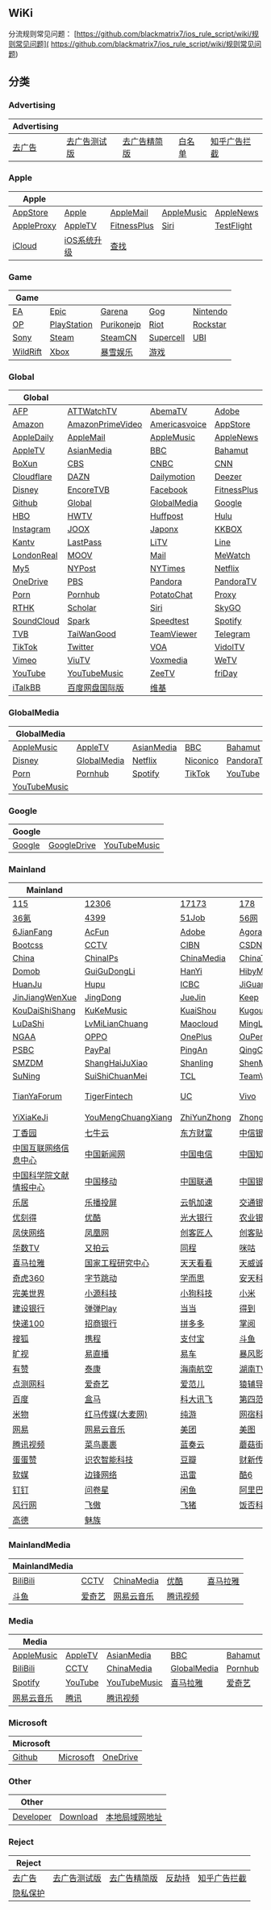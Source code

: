 ## WiKi
分流规则常见问题： [https://github.com/blackmatrix7/ios_rule_script/wiki/规则常见问题]( https://github.com/blackmatrix7/ios_rule_script/wiki/规则常见问题)
## 分类

### Advertising
|Advertising|  |  |  |  |
| ---- | ---- | ---- | ---- | ---- |
|[去广告](https://github.com/blackmatrix7/ios_rule_script/tree/master/rule/Shadowrocket/去广告) |[去广告测试版](https://github.com/blackmatrix7/ios_rule_script/tree/master/rule/Shadowrocket/去广告测试版) |[去广告精简版](https://github.com/blackmatrix7/ios_rule_script/tree/master/rule/Shadowrocket/去广告精简版) |[白名单](https://github.com/blackmatrix7/ios_rule_script/tree/master/rule/Shadowrocket/白名单) |[知乎广告拦截](https://github.com/blackmatrix7/ios_rule_script/tree/master/rule/Shadowrocket/知乎广告拦截) |

### Apple
|Apple|  |  |  |  |
| ---- | ---- | ---- | ---- | ---- |
|[AppStore](https://github.com/blackmatrix7/ios_rule_script/tree/master/rule/Shadowrocket/AppStore) |[Apple](https://github.com/blackmatrix7/ios_rule_script/tree/master/rule/Shadowrocket/Apple) |[AppleMail](https://github.com/blackmatrix7/ios_rule_script/tree/master/rule/Shadowrocket/AppleMail) |[AppleMusic](https://github.com/blackmatrix7/ios_rule_script/tree/master/rule/Shadowrocket/AppleMusic) |[AppleNews](https://github.com/blackmatrix7/ios_rule_script/tree/master/rule/Shadowrocket/AppleNews) ||||
|[AppleProxy](https://github.com/blackmatrix7/ios_rule_script/tree/master/rule/Shadowrocket/AppleProxy) |[AppleTV](https://github.com/blackmatrix7/ios_rule_script/tree/master/rule/Shadowrocket/AppleTV) |[FitnessPlus](https://github.com/blackmatrix7/ios_rule_script/tree/master/rule/Shadowrocket/FitnessPlus) |[Siri](https://github.com/blackmatrix7/ios_rule_script/tree/master/rule/Shadowrocket/Siri) |[TestFlight](https://github.com/blackmatrix7/ios_rule_script/tree/master/rule/Shadowrocket/TestFlight) |||
|[iCloud](https://github.com/blackmatrix7/ios_rule_script/tree/master/rule/Shadowrocket/iCloud) |[iOS系统升级](https://github.com/blackmatrix7/ios_rule_script/tree/master/rule/Shadowrocket/iOS系统升级) |[查找](https://github.com/blackmatrix7/ios_rule_script/tree/master/rule/Shadowrocket/查找) ||

### Game
|Game|  |  |  |  |
| ---- | ---- | ---- | ---- | ---- |
|[EA](https://github.com/blackmatrix7/ios_rule_script/tree/master/rule/Shadowrocket/EA) |[Epic](https://github.com/blackmatrix7/ios_rule_script/tree/master/rule/Shadowrocket/Epic) |[Garena](https://github.com/blackmatrix7/ios_rule_script/tree/master/rule/Shadowrocket/Garena) |[Gog](https://github.com/blackmatrix7/ios_rule_script/tree/master/rule/Shadowrocket/Gog) |[Nintendo](https://github.com/blackmatrix7/ios_rule_script/tree/master/rule/Shadowrocket/Nintendo) ||||
|[OP](https://github.com/blackmatrix7/ios_rule_script/tree/master/rule/Shadowrocket/OP) |[PlayStation](https://github.com/blackmatrix7/ios_rule_script/tree/master/rule/Shadowrocket/PlayStation) |[Purikonejp](https://github.com/blackmatrix7/ios_rule_script/tree/master/rule/Shadowrocket/Purikonejp) |[Riot](https://github.com/blackmatrix7/ios_rule_script/tree/master/rule/Shadowrocket/Riot) |[Rockstar](https://github.com/blackmatrix7/ios_rule_script/tree/master/rule/Shadowrocket/Rockstar) |||
|[Sony](https://github.com/blackmatrix7/ios_rule_script/tree/master/rule/Shadowrocket/Sony) |[Steam](https://github.com/blackmatrix7/ios_rule_script/tree/master/rule/Shadowrocket/Steam) |[SteamCN](https://github.com/blackmatrix7/ios_rule_script/tree/master/rule/Shadowrocket/SteamCN) |[Supercell](https://github.com/blackmatrix7/ios_rule_script/tree/master/rule/Shadowrocket/Supercell) |[UBI](https://github.com/blackmatrix7/ios_rule_script/tree/master/rule/Shadowrocket/UBI) ||
|[WildRift](https://github.com/blackmatrix7/ios_rule_script/tree/master/rule/Shadowrocket/WildRift) |[Xbox](https://github.com/blackmatrix7/ios_rule_script/tree/master/rule/Shadowrocket/Xbox) |[暴雪娱乐](https://github.com/blackmatrix7/ios_rule_script/tree/master/rule/Shadowrocket/暴雪娱乐) |[游戏](https://github.com/blackmatrix7/ios_rule_script/tree/master/rule/Shadowrocket/游戏) |

### Global
|Global|  |  |  |  |
| ---- | ---- | ---- | ---- | ---- |
|[AFP](https://github.com/blackmatrix7/ios_rule_script/tree/master/rule/Shadowrocket/AFP) |[ATTWatchTV](https://github.com/blackmatrix7/ios_rule_script/tree/master/rule/Shadowrocket/ATTWatchTV) |[AbemaTV](https://github.com/blackmatrix7/ios_rule_script/tree/master/rule/Shadowrocket/AbemaTV) |[Adobe](https://github.com/blackmatrix7/ios_rule_script/tree/master/rule/Shadowrocket/Adobe) |[All4](https://github.com/blackmatrix7/ios_rule_script/tree/master/rule/Shadowrocket/All4) ||||
|[Amazon](https://github.com/blackmatrix7/ios_rule_script/tree/master/rule/Shadowrocket/Amazon) |[AmazonPrimeVideo](https://github.com/blackmatrix7/ios_rule_script/tree/master/rule/Shadowrocket/AmazonPrimeVideo) |[Americasvoice](https://github.com/blackmatrix7/ios_rule_script/tree/master/rule/Shadowrocket/Americasvoice) |[AppStore](https://github.com/blackmatrix7/ios_rule_script/tree/master/rule/Shadowrocket/AppStore) |[Apple](https://github.com/blackmatrix7/ios_rule_script/tree/master/rule/Shadowrocket/Apple) |||
|[AppleDaily](https://github.com/blackmatrix7/ios_rule_script/tree/master/rule/Shadowrocket/AppleDaily) |[AppleMail](https://github.com/blackmatrix7/ios_rule_script/tree/master/rule/Shadowrocket/AppleMail) |[AppleMusic](https://github.com/blackmatrix7/ios_rule_script/tree/master/rule/Shadowrocket/AppleMusic) |[AppleNews](https://github.com/blackmatrix7/ios_rule_script/tree/master/rule/Shadowrocket/AppleNews) |[AppleProxy](https://github.com/blackmatrix7/ios_rule_script/tree/master/rule/Shadowrocket/AppleProxy) ||
|[AppleTV](https://github.com/blackmatrix7/ios_rule_script/tree/master/rule/Shadowrocket/AppleTV) |[AsianMedia](https://github.com/blackmatrix7/ios_rule_script/tree/master/rule/Shadowrocket/AsianMedia) |[BBC](https://github.com/blackmatrix7/ios_rule_script/tree/master/rule/Shadowrocket/BBC) |[Bahamut](https://github.com/blackmatrix7/ios_rule_script/tree/master/rule/Shadowrocket/Bahamut) |[BlackList](https://github.com/blackmatrix7/ios_rule_script/tree/master/rule/Shadowrocket/BlackList) |
|[BoXun](https://github.com/blackmatrix7/ios_rule_script/tree/master/rule/Shadowrocket/BoXun) |[CBS](https://github.com/blackmatrix7/ios_rule_script/tree/master/rule/Shadowrocket/CBS) |[CNBC](https://github.com/blackmatrix7/ios_rule_script/tree/master/rule/Shadowrocket/CNBC) |[CNN](https://github.com/blackmatrix7/ios_rule_script/tree/master/rule/Shadowrocket/CNN) |[CableTV](https://github.com/blackmatrix7/ios_rule_script/tree/master/rule/Shadowrocket/CableTV) |
|[Cloudflare](https://github.com/blackmatrix7/ios_rule_script/tree/master/rule/Shadowrocket/Cloudflare) |[DAZN](https://github.com/blackmatrix7/ios_rule_script/tree/master/rule/Shadowrocket/DAZN) |[Dailymotion](https://github.com/blackmatrix7/ios_rule_script/tree/master/rule/Shadowrocket/Dailymotion) |[Deezer](https://github.com/blackmatrix7/ios_rule_script/tree/master/rule/Shadowrocket/Deezer) |[Discord](https://github.com/blackmatrix7/ios_rule_script/tree/master/rule/Shadowrocket/Discord) |
|[Disney](https://github.com/blackmatrix7/ios_rule_script/tree/master/rule/Shadowrocket/Disney) |[EncoreTVB](https://github.com/blackmatrix7/ios_rule_script/tree/master/rule/Shadowrocket/EncoreTVB) |[Facebook](https://github.com/blackmatrix7/ios_rule_script/tree/master/rule/Shadowrocket/Facebook) |[FitnessPlus](https://github.com/blackmatrix7/ios_rule_script/tree/master/rule/Shadowrocket/FitnessPlus) |[Fox](https://github.com/blackmatrix7/ios_rule_script/tree/master/rule/Shadowrocket/Fox) |
|[Github](https://github.com/blackmatrix7/ios_rule_script/tree/master/rule/Shadowrocket/Github) |[Global](https://github.com/blackmatrix7/ios_rule_script/tree/master/rule/Shadowrocket/Global) |[GlobalMedia](https://github.com/blackmatrix7/ios_rule_script/tree/master/rule/Shadowrocket/GlobalMedia) |[Google](https://github.com/blackmatrix7/ios_rule_script/tree/master/rule/Shadowrocket/Google) |[GoogleDrive](https://github.com/blackmatrix7/ios_rule_script/tree/master/rule/Shadowrocket/GoogleDrive) |
|[HBO](https://github.com/blackmatrix7/ios_rule_script/tree/master/rule/Shadowrocket/HBO) |[HWTV](https://github.com/blackmatrix7/ios_rule_script/tree/master/rule/Shadowrocket/HWTV) |[Huffpost](https://github.com/blackmatrix7/ios_rule_script/tree/master/rule/Shadowrocket/Huffpost) |[Hulu](https://github.com/blackmatrix7/ios_rule_script/tree/master/rule/Shadowrocket/Hulu) |[ITV](https://github.com/blackmatrix7/ios_rule_script/tree/master/rule/Shadowrocket/ITV) |
|[Instagram](https://github.com/blackmatrix7/ios_rule_script/tree/master/rule/Shadowrocket/Instagram) |[JOOX](https://github.com/blackmatrix7/ios_rule_script/tree/master/rule/Shadowrocket/JOOX) |[Japonx](https://github.com/blackmatrix7/ios_rule_script/tree/master/rule/Shadowrocket/Japonx) |[KKBOX](https://github.com/blackmatrix7/ios_rule_script/tree/master/rule/Shadowrocket/KKBOX) |[KakaoTalk](https://github.com/blackmatrix7/ios_rule_script/tree/master/rule/Shadowrocket/KakaoTalk) |
|[Kantv](https://github.com/blackmatrix7/ios_rule_script/tree/master/rule/Shadowrocket/Kantv) |[LastPass](https://github.com/blackmatrix7/ios_rule_script/tree/master/rule/Shadowrocket/LastPass) |[LiTV](https://github.com/blackmatrix7/ios_rule_script/tree/master/rule/Shadowrocket/LiTV) |[Line](https://github.com/blackmatrix7/ios_rule_script/tree/master/rule/Shadowrocket/Line) |[LineTV](https://github.com/blackmatrix7/ios_rule_script/tree/master/rule/Shadowrocket/LineTV) |
|[LondonReal](https://github.com/blackmatrix7/ios_rule_script/tree/master/rule/Shadowrocket/LondonReal) |[MOOV](https://github.com/blackmatrix7/ios_rule_script/tree/master/rule/Shadowrocket/MOOV) |[Mail](https://github.com/blackmatrix7/ios_rule_script/tree/master/rule/Shadowrocket/Mail) |[MeWatch](https://github.com/blackmatrix7/ios_rule_script/tree/master/rule/Shadowrocket/MeWatch) |[Microsoft](https://github.com/blackmatrix7/ios_rule_script/tree/master/rule/Shadowrocket/Microsoft) |
|[My5](https://github.com/blackmatrix7/ios_rule_script/tree/master/rule/Shadowrocket/My5) |[NYPost](https://github.com/blackmatrix7/ios_rule_script/tree/master/rule/Shadowrocket/NYPost) |[NYTimes](https://github.com/blackmatrix7/ios_rule_script/tree/master/rule/Shadowrocket/NYTimes) |[Netflix](https://github.com/blackmatrix7/ios_rule_script/tree/master/rule/Shadowrocket/Netflix) |[Nikkei](https://github.com/blackmatrix7/ios_rule_script/tree/master/rule/Shadowrocket/Nikkei) |
|[OneDrive](https://github.com/blackmatrix7/ios_rule_script/tree/master/rule/Shadowrocket/OneDrive) |[PBS](https://github.com/blackmatrix7/ios_rule_script/tree/master/rule/Shadowrocket/PBS) |[Pandora](https://github.com/blackmatrix7/ios_rule_script/tree/master/rule/Shadowrocket/Pandora) |[PandoraTV](https://github.com/blackmatrix7/ios_rule_script/tree/master/rule/Shadowrocket/PandoraTV) |[PayPal](https://github.com/blackmatrix7/ios_rule_script/tree/master/rule/Shadowrocket/PayPal) |
|[Porn](https://github.com/blackmatrix7/ios_rule_script/tree/master/rule/Shadowrocket/Porn) |[Pornhub](https://github.com/blackmatrix7/ios_rule_script/tree/master/rule/Shadowrocket/Pornhub) |[PotatoChat](https://github.com/blackmatrix7/ios_rule_script/tree/master/rule/Shadowrocket/PotatoChat) |[Proxy](https://github.com/blackmatrix7/ios_rule_script/tree/master/rule/Shadowrocket/Proxy) |[Qobuz](https://github.com/blackmatrix7/ios_rule_script/tree/master/rule/Shadowrocket/Qobuz) |
|[RTHK](https://github.com/blackmatrix7/ios_rule_script/tree/master/rule/Shadowrocket/RTHK) |[Scholar](https://github.com/blackmatrix7/ios_rule_script/tree/master/rule/Shadowrocket/Scholar) |[Siri](https://github.com/blackmatrix7/ios_rule_script/tree/master/rule/Shadowrocket/Siri) |[SkyGO](https://github.com/blackmatrix7/ios_rule_script/tree/master/rule/Shadowrocket/SkyGO) |[Sony](https://github.com/blackmatrix7/ios_rule_script/tree/master/rule/Shadowrocket/Sony) |
|[SoundCloud](https://github.com/blackmatrix7/ios_rule_script/tree/master/rule/Shadowrocket/SoundCloud) |[Spark](https://github.com/blackmatrix7/ios_rule_script/tree/master/rule/Shadowrocket/Spark) |[Speedtest](https://github.com/blackmatrix7/ios_rule_script/tree/master/rule/Shadowrocket/Speedtest) |[Spotify](https://github.com/blackmatrix7/ios_rule_script/tree/master/rule/Shadowrocket/Spotify) |[TIDAL](https://github.com/blackmatrix7/ios_rule_script/tree/master/rule/Shadowrocket/TIDAL) |
|[TVB](https://github.com/blackmatrix7/ios_rule_script/tree/master/rule/Shadowrocket/TVB) |[TaiWanGood](https://github.com/blackmatrix7/ios_rule_script/tree/master/rule/Shadowrocket/TaiWanGood) |[TeamViewer](https://github.com/blackmatrix7/ios_rule_script/tree/master/rule/Shadowrocket/TeamViewer) |[Telegram](https://github.com/blackmatrix7/ios_rule_script/tree/master/rule/Shadowrocket/Telegram) |[TestFlight](https://github.com/blackmatrix7/ios_rule_script/tree/master/rule/Shadowrocket/TestFlight) |
|[TikTok](https://github.com/blackmatrix7/ios_rule_script/tree/master/rule/Shadowrocket/TikTok) |[Twitter](https://github.com/blackmatrix7/ios_rule_script/tree/master/rule/Shadowrocket/Twitter) |[VOA](https://github.com/blackmatrix7/ios_rule_script/tree/master/rule/Shadowrocket/VOA) |[VidolTV](https://github.com/blackmatrix7/ios_rule_script/tree/master/rule/Shadowrocket/VidolTV) |[Viki](https://github.com/blackmatrix7/ios_rule_script/tree/master/rule/Shadowrocket/Viki) |
|[Vimeo](https://github.com/blackmatrix7/ios_rule_script/tree/master/rule/Shadowrocket/Vimeo) |[ViuTV](https://github.com/blackmatrix7/ios_rule_script/tree/master/rule/Shadowrocket/ViuTV) |[Voxmedia](https://github.com/blackmatrix7/ios_rule_script/tree/master/rule/Shadowrocket/Voxmedia) |[WeTV](https://github.com/blackmatrix7/ios_rule_script/tree/master/rule/Shadowrocket/WeTV) |[Whatsapp](https://github.com/blackmatrix7/ios_rule_script/tree/master/rule/Shadowrocket/Whatsapp) |
|[YouTube](https://github.com/blackmatrix7/ios_rule_script/tree/master/rule/Shadowrocket/YouTube) |[YouTubeMusic](https://github.com/blackmatrix7/ios_rule_script/tree/master/rule/Shadowrocket/YouTubeMusic) |[ZeeTV](https://github.com/blackmatrix7/ios_rule_script/tree/master/rule/Shadowrocket/ZeeTV) |[friDay](https://github.com/blackmatrix7/ios_rule_script/tree/master/rule/Shadowrocket/friDay) |[iCloud](https://github.com/blackmatrix7/ios_rule_script/tree/master/rule/Shadowrocket/iCloud) |
|[iTalkBB](https://github.com/blackmatrix7/ios_rule_script/tree/master/rule/Shadowrocket/iTalkBB) |[百度网盘国际版](https://github.com/blackmatrix7/ios_rule_script/tree/master/rule/Shadowrocket/百度网盘国际版) |[维基](https://github.com/blackmatrix7/ios_rule_script/tree/master/rule/Shadowrocket/维基) |

### GlobalMedia
|GlobalMedia|  |  |  |  |
| ---- | ---- | ---- | ---- | ---- |
|[AppleMusic](https://github.com/blackmatrix7/ios_rule_script/tree/master/rule/Shadowrocket/AppleMusic) |[AppleTV](https://github.com/blackmatrix7/ios_rule_script/tree/master/rule/Shadowrocket/AppleTV) |[AsianMedia](https://github.com/blackmatrix7/ios_rule_script/tree/master/rule/Shadowrocket/AsianMedia) |[BBC](https://github.com/blackmatrix7/ios_rule_script/tree/master/rule/Shadowrocket/BBC) |[Bahamut](https://github.com/blackmatrix7/ios_rule_script/tree/master/rule/Shadowrocket/Bahamut) ||||
|[Disney](https://github.com/blackmatrix7/ios_rule_script/tree/master/rule/Shadowrocket/Disney) |[GlobalMedia](https://github.com/blackmatrix7/ios_rule_script/tree/master/rule/Shadowrocket/GlobalMedia) |[Netflix](https://github.com/blackmatrix7/ios_rule_script/tree/master/rule/Shadowrocket/Netflix) |[Niconico](https://github.com/blackmatrix7/ios_rule_script/tree/master/rule/Shadowrocket/Niconico) |[PandoraTV](https://github.com/blackmatrix7/ios_rule_script/tree/master/rule/Shadowrocket/PandoraTV) |||
|[Porn](https://github.com/blackmatrix7/ios_rule_script/tree/master/rule/Shadowrocket/Porn) |[Pornhub](https://github.com/blackmatrix7/ios_rule_script/tree/master/rule/Shadowrocket/Pornhub) |[Spotify](https://github.com/blackmatrix7/ios_rule_script/tree/master/rule/Shadowrocket/Spotify) |[TikTok](https://github.com/blackmatrix7/ios_rule_script/tree/master/rule/Shadowrocket/TikTok) |[YouTube](https://github.com/blackmatrix7/ios_rule_script/tree/master/rule/Shadowrocket/YouTube) ||
|[YouTubeMusic](https://github.com/blackmatrix7/ios_rule_script/tree/master/rule/Shadowrocket/YouTubeMusic) |

### Google
|Google|  |  |
| ---- | ---- | ---- |
|[Google](https://github.com/blackmatrix7/ios_rule_script/tree/master/rule/Shadowrocket/Google) |[GoogleDrive](https://github.com/blackmatrix7/ios_rule_script/tree/master/rule/Shadowrocket/GoogleDrive) |[YouTubeMusic](https://github.com/blackmatrix7/ios_rule_script/tree/master/rule/Shadowrocket/YouTubeMusic) |

### Mainland
|Mainland|  |  |  |  |
| ---- | ---- | ---- | ---- | ---- |
|[115](https://github.com/blackmatrix7/ios_rule_script/tree/master/rule/Shadowrocket/115) |[12306](https://github.com/blackmatrix7/ios_rule_script/tree/master/rule/Shadowrocket/12306) |[17173](https://github.com/blackmatrix7/ios_rule_script/tree/master/rule/Shadowrocket/17173) |[178](https://github.com/blackmatrix7/ios_rule_script/tree/master/rule/Shadowrocket/178) |[360](https://github.com/blackmatrix7/ios_rule_script/tree/master/rule/Shadowrocket/360) ||||
|[36氪](https://github.com/blackmatrix7/ios_rule_script/tree/master/rule/Shadowrocket/36氪) |[4399](https://github.com/blackmatrix7/ios_rule_script/tree/master/rule/Shadowrocket/4399) |[51Job](https://github.com/blackmatrix7/ios_rule_script/tree/master/rule/Shadowrocket/51Job) |[56网](https://github.com/blackmatrix7/ios_rule_script/tree/master/rule/Shadowrocket/56网) |[58同城](https://github.com/blackmatrix7/ios_rule_script/tree/master/rule/Shadowrocket/58同城) |||
|[6JianFang](https://github.com/blackmatrix7/ios_rule_script/tree/master/rule/Shadowrocket/6JianFang) |[AcFun](https://github.com/blackmatrix7/ios_rule_script/tree/master/rule/Shadowrocket/AcFun) |[Adobe](https://github.com/blackmatrix7/ios_rule_script/tree/master/rule/Shadowrocket/Adobe) |[Agora](https://github.com/blackmatrix7/ios_rule_script/tree/master/rule/Shadowrocket/Agora) |[BiliBili](https://github.com/blackmatrix7/ios_rule_script/tree/master/rule/Shadowrocket/BiliBili) ||
|[Bootcss](https://github.com/blackmatrix7/ios_rule_script/tree/master/rule/Shadowrocket/Bootcss) |[CCTV](https://github.com/blackmatrix7/ios_rule_script/tree/master/rule/Shadowrocket/CCTV) |[CIBN](https://github.com/blackmatrix7/ios_rule_script/tree/master/rule/Shadowrocket/CIBN) |[CSDN](https://github.com/blackmatrix7/ios_rule_script/tree/master/rule/Shadowrocket/CSDN) |[Camera360](https://github.com/blackmatrix7/ios_rule_script/tree/master/rule/Shadowrocket/Camera360) |
|[China](https://github.com/blackmatrix7/ios_rule_script/tree/master/rule/Shadowrocket/China) |[ChinaIPs](https://github.com/blackmatrix7/ios_rule_script/tree/master/rule/Shadowrocket/ChinaIPs) |[ChinaMedia](https://github.com/blackmatrix7/ios_rule_script/tree/master/rule/Shadowrocket/ChinaMedia) |[ChinaTest](https://github.com/blackmatrix7/ios_rule_script/tree/master/rule/Shadowrocket/ChinaTest) |[Deepin](https://github.com/blackmatrix7/ios_rule_script/tree/master/rule/Shadowrocket/Deepin) |
|[Domob](https://github.com/blackmatrix7/ios_rule_script/tree/master/rule/Shadowrocket/Domob) |[GuiGuDongLi](https://github.com/blackmatrix7/ios_rule_script/tree/master/rule/Shadowrocket/GuiGuDongLi) |[HanYi](https://github.com/blackmatrix7/ios_rule_script/tree/master/rule/Shadowrocket/HanYi) |[HibyMusic](https://github.com/blackmatrix7/ios_rule_script/tree/master/rule/Shadowrocket/HibyMusic) |[HuYa](https://github.com/blackmatrix7/ios_rule_script/tree/master/rule/Shadowrocket/HuYa) |
|[HuanJu](https://github.com/blackmatrix7/ios_rule_script/tree/master/rule/Shadowrocket/HuanJu) |[Hupu](https://github.com/blackmatrix7/ios_rule_script/tree/master/rule/Shadowrocket/Hupu) |[ICBC](https://github.com/blackmatrix7/ios_rule_script/tree/master/rule/Shadowrocket/ICBC) |[JiGuangTuiSong](https://github.com/blackmatrix7/ios_rule_script/tree/master/rule/Shadowrocket/JiGuangTuiSong) |[JianGuoYun](https://github.com/blackmatrix7/ios_rule_script/tree/master/rule/Shadowrocket/JianGuoYun) |
|[JinJiangWenXue](https://github.com/blackmatrix7/ios_rule_script/tree/master/rule/Shadowrocket/JinJiangWenXue) |[JingDong](https://github.com/blackmatrix7/ios_rule_script/tree/master/rule/Shadowrocket/JingDong) |[JueJin](https://github.com/blackmatrix7/ios_rule_script/tree/master/rule/Shadowrocket/JueJin) |[Keep](https://github.com/blackmatrix7/ios_rule_script/tree/master/rule/Shadowrocket/Keep) |[KingSmith](https://github.com/blackmatrix7/ios_rule_script/tree/master/rule/Shadowrocket/KingSmith) |
|[KouDaiShiShang](https://github.com/blackmatrix7/ios_rule_script/tree/master/rule/Shadowrocket/KouDaiShiShang) |[KuKeMusic](https://github.com/blackmatrix7/ios_rule_script/tree/master/rule/Shadowrocket/KuKeMusic) |[KuaiShou](https://github.com/blackmatrix7/ios_rule_script/tree/master/rule/Shadowrocket/KuaiShou) |[KugouKuwo](https://github.com/blackmatrix7/ios_rule_script/tree/master/rule/Shadowrocket/KugouKuwo) |[LeTV](https://github.com/blackmatrix7/ios_rule_script/tree/master/rule/Shadowrocket/LeTV) |
|[LuDaShi](https://github.com/blackmatrix7/ios_rule_script/tree/master/rule/Shadowrocket/LuDaShi) |[LvMiLianChuang](https://github.com/blackmatrix7/ios_rule_script/tree/master/rule/Shadowrocket/LvMiLianChuang) |[Maocloud](https://github.com/blackmatrix7/ios_rule_script/tree/master/rule/Shadowrocket/Maocloud) |[MingLueZhaoHui](https://github.com/blackmatrix7/ios_rule_script/tree/master/rule/Shadowrocket/MingLueZhaoHui) |[Mojitianqi](https://github.com/blackmatrix7/ios_rule_script/tree/master/rule/Shadowrocket/Mojitianqi) |
|[NGAA](https://github.com/blackmatrix7/ios_rule_script/tree/master/rule/Shadowrocket/NGAA) |[OPPO](https://github.com/blackmatrix7/ios_rule_script/tree/master/rule/Shadowrocket/OPPO) |[OnePlus](https://github.com/blackmatrix7/ios_rule_script/tree/master/rule/Shadowrocket/OnePlus) |[OuPeng](https://github.com/blackmatrix7/ios_rule_script/tree/master/rule/Shadowrocket/OuPeng) |[PPTV](https://github.com/blackmatrix7/ios_rule_script/tree/master/rule/Shadowrocket/PPTV) |
|[PSBC](https://github.com/blackmatrix7/ios_rule_script/tree/master/rule/Shadowrocket/PSBC) |[PayPal](https://github.com/blackmatrix7/ios_rule_script/tree/master/rule/Shadowrocket/PayPal) |[PingAn](https://github.com/blackmatrix7/ios_rule_script/tree/master/rule/Shadowrocket/PingAn) |[QingCloud](https://github.com/blackmatrix7/ios_rule_script/tree/master/rule/Shadowrocket/QingCloud) |[SFExpress](https://github.com/blackmatrix7/ios_rule_script/tree/master/rule/Shadowrocket/SFExpress) |
|[SMZDM](https://github.com/blackmatrix7/ios_rule_script/tree/master/rule/Shadowrocket/SMZDM) |[ShangHaiJuXiao](https://github.com/blackmatrix7/ios_rule_script/tree/master/rule/Shadowrocket/ShangHaiJuXiao) |[Shanling](https://github.com/blackmatrix7/ios_rule_script/tree/master/rule/Shadowrocket/Shanling) |[ShenMa](https://github.com/blackmatrix7/ios_rule_script/tree/master/rule/Shadowrocket/ShenMa) |[Speedtest](https://github.com/blackmatrix7/ios_rule_script/tree/master/rule/Shadowrocket/Speedtest) |
|[SuNing](https://github.com/blackmatrix7/ios_rule_script/tree/master/rule/Shadowrocket/SuNing) |[SuiShiChuanMei](https://github.com/blackmatrix7/ios_rule_script/tree/master/rule/Shadowrocket/SuiShiChuanMei) |[TCL](https://github.com/blackmatrix7/ios_rule_script/tree/master/rule/Shadowrocket/TCL) |[TeamViewer](https://github.com/blackmatrix7/ios_rule_script/tree/master/rule/Shadowrocket/TeamViewer) |[Teambition](https://github.com/blackmatrix7/ios_rule_script/tree/master/rule/Shadowrocket/Teambition) |
|[TianYaForum](https://github.com/blackmatrix7/ios_rule_script/tree/master/rule/Shadowrocket/TianYaForum) |[TigerFintech](https://github.com/blackmatrix7/ios_rule_script/tree/master/rule/Shadowrocket/TigerFintech) |[UC](https://github.com/blackmatrix7/ios_rule_script/tree/master/rule/Shadowrocket/UC) |[Vivo](https://github.com/blackmatrix7/ios_rule_script/tree/master/rule/Shadowrocket/Vivo) |[WiFi万能钥匙](https://github.com/blackmatrix7/ios_rule_script/tree/master/rule/Shadowrocket/WiFi万能钥匙) |
|[YiXiaKeJi](https://github.com/blackmatrix7/ios_rule_script/tree/master/rule/Shadowrocket/YiXiaKeJi) |[YouMengChuangXiang](https://github.com/blackmatrix7/ios_rule_script/tree/master/rule/Shadowrocket/YouMengChuangXiang) |[ZhiYunZhong](https://github.com/blackmatrix7/ios_rule_script/tree/master/rule/Shadowrocket/ZhiYunZhong) |[ZhongWeiShiJi](https://github.com/blackmatrix7/ios_rule_script/tree/master/rule/Shadowrocket/ZhongWeiShiJi) |[一起作业](https://github.com/blackmatrix7/ios_rule_script/tree/master/rule/Shadowrocket/一起作业) |
|[丁香园](https://github.com/blackmatrix7/ios_rule_script/tree/master/rule/Shadowrocket/丁香园) |[七牛云](https://github.com/blackmatrix7/ios_rule_script/tree/master/rule/Shadowrocket/七牛云) |[东方财富](https://github.com/blackmatrix7/ios_rule_script/tree/master/rule/Shadowrocket/东方财富) |[中信银行](https://github.com/blackmatrix7/ios_rule_script/tree/master/rule/Shadowrocket/中信银行) |[中元易尚](https://github.com/blackmatrix7/ios_rule_script/tree/master/rule/Shadowrocket/中元易尚) |
|[中国互联网络信息中心](https://github.com/blackmatrix7/ios_rule_script/tree/master/rule/Shadowrocket/中国互联网络信息中心) |[中国新闻网](https://github.com/blackmatrix7/ios_rule_script/tree/master/rule/Shadowrocket/中国新闻网) |[中国电信](https://github.com/blackmatrix7/ios_rule_script/tree/master/rule/Shadowrocket/中国电信) |[中国知网](https://github.com/blackmatrix7/ios_rule_script/tree/master/rule/Shadowrocket/中国知网) |[中国石化](https://github.com/blackmatrix7/ios_rule_script/tree/master/rule/Shadowrocket/中国石化) |
|[中国科学院文献情报中心](https://github.com/blackmatrix7/ios_rule_script/tree/master/rule/Shadowrocket/中国科学院文献情报中心) |[中国移动](https://github.com/blackmatrix7/ios_rule_script/tree/master/rule/Shadowrocket/中国移动) |[中国联通](https://github.com/blackmatrix7/ios_rule_script/tree/master/rule/Shadowrocket/中国联通) |[中国银联](https://github.com/blackmatrix7/ios_rule_script/tree/master/rule/Shadowrocket/中国银联) |[中国银行](https://github.com/blackmatrix7/ios_rule_script/tree/master/rule/Shadowrocket/中国银行) |
|[乐居](https://github.com/blackmatrix7/ios_rule_script/tree/master/rule/Shadowrocket/乐居) |[乐播投屏](https://github.com/blackmatrix7/ios_rule_script/tree/master/rule/Shadowrocket/乐播投屏) |[云帆加速](https://github.com/blackmatrix7/ios_rule_script/tree/master/rule/Shadowrocket/云帆加速) |[交通银行](https://github.com/blackmatrix7/ios_rule_script/tree/master/rule/Shadowrocket/交通银行) |[人人影视](https://github.com/blackmatrix7/ios_rule_script/tree/master/rule/Shadowrocket/人人影视) |
|[优刻得](https://github.com/blackmatrix7/ios_rule_script/tree/master/rule/Shadowrocket/优刻得) |[优酷](https://github.com/blackmatrix7/ios_rule_script/tree/master/rule/Shadowrocket/优酷) |[光大银行](https://github.com/blackmatrix7/ios_rule_script/tree/master/rule/Shadowrocket/光大银行) |[农业银行](https://github.com/blackmatrix7/ios_rule_script/tree/master/rule/Shadowrocket/农业银行) |[凡客](https://github.com/blackmatrix7/ios_rule_script/tree/master/rule/Shadowrocket/凡客) |
|[凤侠网络](https://github.com/blackmatrix7/ios_rule_script/tree/master/rule/Shadowrocket/凤侠网络) |[凤凰网](https://github.com/blackmatrix7/ios_rule_script/tree/master/rule/Shadowrocket/凤凰网) |[创客匠人](https://github.com/blackmatrix7/ios_rule_script/tree/master/rule/Shadowrocket/创客匠人) |[创客贴](https://github.com/blackmatrix7/ios_rule_script/tree/master/rule/Shadowrocket/创客贴) |[华为](https://github.com/blackmatrix7/ios_rule_script/tree/master/rule/Shadowrocket/华为) |
|[华数TV](https://github.com/blackmatrix7/ios_rule_script/tree/master/rule/Shadowrocket/华数TV) |[又拍云](https://github.com/blackmatrix7/ios_rule_script/tree/master/rule/Shadowrocket/又拍云) |[同程](https://github.com/blackmatrix7/ios_rule_script/tree/master/rule/Shadowrocket/同程) |[咪咕](https://github.com/blackmatrix7/ios_rule_script/tree/master/rule/Shadowrocket/咪咕) |[唯品会](https://github.com/blackmatrix7/ios_rule_script/tree/master/rule/Shadowrocket/唯品会) |
|[喜马拉雅](https://github.com/blackmatrix7/ios_rule_script/tree/master/rule/Shadowrocket/喜马拉雅) |[国家工程研究中心](https://github.com/blackmatrix7/ios_rule_script/tree/master/rule/Shadowrocket/国家工程研究中心) |[天天看看](https://github.com/blackmatrix7/ios_rule_script/tree/master/rule/Shadowrocket/天天看看) |[天威诚信](https://github.com/blackmatrix7/ios_rule_script/tree/master/rule/Shadowrocket/天威诚信) |[太合音乐](https://github.com/blackmatrix7/ios_rule_script/tree/master/rule/Shadowrocket/太合音乐) |
|[奇虎360](https://github.com/blackmatrix7/ios_rule_script/tree/master/rule/Shadowrocket/奇虎360) |[字节跳动](https://github.com/blackmatrix7/ios_rule_script/tree/master/rule/Shadowrocket/字节跳动) |[学而思](https://github.com/blackmatrix7/ios_rule_script/tree/master/rule/Shadowrocket/学而思) |[安天科技](https://github.com/blackmatrix7/ios_rule_script/tree/master/rule/Shadowrocket/安天科技) |[安居客](https://github.com/blackmatrix7/ios_rule_script/tree/master/rule/Shadowrocket/安居客) |
|[完美世界](https://github.com/blackmatrix7/ios_rule_script/tree/master/rule/Shadowrocket/完美世界) |[小源科技](https://github.com/blackmatrix7/ios_rule_script/tree/master/rule/Shadowrocket/小源科技) |[小狗科技](https://github.com/blackmatrix7/ios_rule_script/tree/master/rule/Shadowrocket/小狗科技) |[小米](https://github.com/blackmatrix7/ios_rule_script/tree/master/rule/Shadowrocket/小米) |[广发银行](https://github.com/blackmatrix7/ios_rule_script/tree/master/rule/Shadowrocket/广发银行) |
|[建设银行](https://github.com/blackmatrix7/ios_rule_script/tree/master/rule/Shadowrocket/建设银行) |[弹弹Play](https://github.com/blackmatrix7/ios_rule_script/tree/master/rule/Shadowrocket/弹弹Play) |[当当](https://github.com/blackmatrix7/ios_rule_script/tree/master/rule/Shadowrocket/当当) |[得到](https://github.com/blackmatrix7/ios_rule_script/tree/master/rule/Shadowrocket/得到) |[微博](https://github.com/blackmatrix7/ios_rule_script/tree/master/rule/Shadowrocket/微博) |
|[快递100](https://github.com/blackmatrix7/ios_rule_script/tree/master/rule/Shadowrocket/快递100) |[招商银行](https://github.com/blackmatrix7/ios_rule_script/tree/master/rule/Shadowrocket/招商银行) |[拼多多](https://github.com/blackmatrix7/ios_rule_script/tree/master/rule/Shadowrocket/拼多多) |[掌阅](https://github.com/blackmatrix7/ios_rule_script/tree/master/rule/Shadowrocket/掌阅) |[搜房](https://github.com/blackmatrix7/ios_rule_script/tree/master/rule/Shadowrocket/搜房) |
|[搜狐](https://github.com/blackmatrix7/ios_rule_script/tree/master/rule/Shadowrocket/搜狐) |[携程](https://github.com/blackmatrix7/ios_rule_script/tree/master/rule/Shadowrocket/携程) |[支付宝](https://github.com/blackmatrix7/ios_rule_script/tree/master/rule/Shadowrocket/支付宝) |[斗鱼](https://github.com/blackmatrix7/ios_rule_script/tree/master/rule/Shadowrocket/斗鱼) |[新浪](https://github.com/blackmatrix7/ios_rule_script/tree/master/rule/Shadowrocket/新浪) |
|[旷视](https://github.com/blackmatrix7/ios_rule_script/tree/master/rule/Shadowrocket/旷视) |[易直播](https://github.com/blackmatrix7/ios_rule_script/tree/master/rule/Shadowrocket/易直播) |[易车](https://github.com/blackmatrix7/ios_rule_script/tree/master/rule/Shadowrocket/易车) |[暴风影音](https://github.com/blackmatrix7/ios_rule_script/tree/master/rule/Shadowrocket/暴风影音) |[有妖气](https://github.com/blackmatrix7/ios_rule_script/tree/master/rule/Shadowrocket/有妖气) |
|[有赞](https://github.com/blackmatrix7/ios_rule_script/tree/master/rule/Shadowrocket/有赞) |[泰康](https://github.com/blackmatrix7/ios_rule_script/tree/master/rule/Shadowrocket/泰康) |[海南航空](https://github.com/blackmatrix7/ios_rule_script/tree/master/rule/Shadowrocket/海南航空) |[湖南TV](https://github.com/blackmatrix7/ios_rule_script/tree/master/rule/Shadowrocket/湖南TV) |[滴滴出行](https://github.com/blackmatrix7/ios_rule_script/tree/master/rule/Shadowrocket/滴滴出行) |
|[点测网科](https://github.com/blackmatrix7/ios_rule_script/tree/master/rule/Shadowrocket/点测网科) |[爱奇艺](https://github.com/blackmatrix7/ios_rule_script/tree/master/rule/Shadowrocket/爱奇艺) |[爱范儿](https://github.com/blackmatrix7/ios_rule_script/tree/master/rule/Shadowrocket/爱范儿) |[猿辅导](https://github.com/blackmatrix7/ios_rule_script/tree/master/rule/Shadowrocket/猿辅导) |[百分点](https://github.com/blackmatrix7/ios_rule_script/tree/master/rule/Shadowrocket/百分点) |
|[百度](https://github.com/blackmatrix7/ios_rule_script/tree/master/rule/Shadowrocket/百度) |[盒马](https://github.com/blackmatrix7/ios_rule_script/tree/master/rule/Shadowrocket/盒马) |[科大讯飞](https://github.com/blackmatrix7/ios_rule_script/tree/master/rule/Shadowrocket/科大讯飞) |[第四范式](https://github.com/blackmatrix7/ios_rule_script/tree/master/rule/Shadowrocket/第四范式) |[简书](https://github.com/blackmatrix7/ios_rule_script/tree/master/rule/Shadowrocket/简书) |
|[米物](https://github.com/blackmatrix7/ios_rule_script/tree/master/rule/Shadowrocket/米物) |[红马传媒(大麦网)](https://github.com/blackmatrix7/ios_rule_script/tree/master/rule/Shadowrocket/红马传媒(大麦网)) |[纯游](https://github.com/blackmatrix7/ios_rule_script/tree/master/rule/Shadowrocket/纯游) |[网宿科技](https://github.com/blackmatrix7/ios_rule_script/tree/master/rule/Shadowrocket/网宿科技) |[网心科技](https://github.com/blackmatrix7/ios_rule_script/tree/master/rule/Shadowrocket/网心科技) |
|[网易](https://github.com/blackmatrix7/ios_rule_script/tree/master/rule/Shadowrocket/网易) |[网易云音乐](https://github.com/blackmatrix7/ios_rule_script/tree/master/rule/Shadowrocket/网易云音乐) |[美团](https://github.com/blackmatrix7/ios_rule_script/tree/master/rule/Shadowrocket/美团) |[美图](https://github.com/blackmatrix7/ios_rule_script/tree/master/rule/Shadowrocket/美图) |[联想](https://github.com/blackmatrix7/ios_rule_script/tree/master/rule/Shadowrocket/联想) |
|[腾讯视频](https://github.com/blackmatrix7/ios_rule_script/tree/master/rule/Shadowrocket/腾讯视频) |[菜鸟裹裹](https://github.com/blackmatrix7/ios_rule_script/tree/master/rule/Shadowrocket/菜鸟裹裹) |[蓝奏云](https://github.com/blackmatrix7/ios_rule_script/tree/master/rule/Shadowrocket/蓝奏云) |[蘑菇街](https://github.com/blackmatrix7/ios_rule_script/tree/master/rule/Shadowrocket/蘑菇街) |[虾米音乐](https://github.com/blackmatrix7/ios_rule_script/tree/master/rule/Shadowrocket/虾米音乐) |
|[蛋蛋赞](https://github.com/blackmatrix7/ios_rule_script/tree/master/rule/Shadowrocket/蛋蛋赞) |[识农智能科技](https://github.com/blackmatrix7/ios_rule_script/tree/master/rule/Shadowrocket/识农智能科技) |[豆瓣](https://github.com/blackmatrix7/ios_rule_script/tree/master/rule/Shadowrocket/豆瓣) |[财新传媒](https://github.com/blackmatrix7/ios_rule_script/tree/master/rule/Shadowrocket/财新传媒) |[转转](https://github.com/blackmatrix7/ios_rule_script/tree/master/rule/Shadowrocket/转转) |
|[软媒](https://github.com/blackmatrix7/ios_rule_script/tree/master/rule/Shadowrocket/软媒) |[边锋网络](https://github.com/blackmatrix7/ios_rule_script/tree/master/rule/Shadowrocket/边锋网络) |[迅雷](https://github.com/blackmatrix7/ios_rule_script/tree/master/rule/Shadowrocket/迅雷) |[酷6](https://github.com/blackmatrix7/ios_rule_script/tree/master/rule/Shadowrocket/酷6) |[金山软件](https://github.com/blackmatrix7/ios_rule_script/tree/master/rule/Shadowrocket/金山软件) |
|[钉钉](https://github.com/blackmatrix7/ios_rule_script/tree/master/rule/Shadowrocket/钉钉) |[问卷星](https://github.com/blackmatrix7/ios_rule_script/tree/master/rule/Shadowrocket/问卷星) |[闲鱼](https://github.com/blackmatrix7/ios_rule_script/tree/master/rule/Shadowrocket/闲鱼) |[阿里巴巴](https://github.com/blackmatrix7/ios_rule_script/tree/master/rule/Shadowrocket/阿里巴巴) |[雪球](https://github.com/blackmatrix7/ios_rule_script/tree/master/rule/Shadowrocket/雪球) |
|[风行网](https://github.com/blackmatrix7/ios_rule_script/tree/master/rule/Shadowrocket/风行网) |[飞傲](https://github.com/blackmatrix7/ios_rule_script/tree/master/rule/Shadowrocket/飞傲) |[飞猪](https://github.com/blackmatrix7/ios_rule_script/tree/master/rule/Shadowrocket/飞猪) |[饭否科技](https://github.com/blackmatrix7/ios_rule_script/tree/master/rule/Shadowrocket/饭否科技) |[饿了么](https://github.com/blackmatrix7/ios_rule_script/tree/master/rule/Shadowrocket/饿了么) |
|[高德](https://github.com/blackmatrix7/ios_rule_script/tree/master/rule/Shadowrocket/高德) |[魅族](https://github.com/blackmatrix7/ios_rule_script/tree/master/rule/Shadowrocket/魅族) |

### MainlandMedia
|MainlandMedia|  |  |  |  |
| ---- | ---- | ---- | ---- | ---- |
|[BiliBili](https://github.com/blackmatrix7/ios_rule_script/tree/master/rule/Shadowrocket/BiliBili) |[CCTV](https://github.com/blackmatrix7/ios_rule_script/tree/master/rule/Shadowrocket/CCTV) |[ChinaMedia](https://github.com/blackmatrix7/ios_rule_script/tree/master/rule/Shadowrocket/ChinaMedia) |[优酷](https://github.com/blackmatrix7/ios_rule_script/tree/master/rule/Shadowrocket/优酷) |[喜马拉雅](https://github.com/blackmatrix7/ios_rule_script/tree/master/rule/Shadowrocket/喜马拉雅) ||||
|[斗鱼](https://github.com/blackmatrix7/ios_rule_script/tree/master/rule/Shadowrocket/斗鱼) |[爱奇艺](https://github.com/blackmatrix7/ios_rule_script/tree/master/rule/Shadowrocket/爱奇艺) |[网易云音乐](https://github.com/blackmatrix7/ios_rule_script/tree/master/rule/Shadowrocket/网易云音乐) |[腾讯视频](https://github.com/blackmatrix7/ios_rule_script/tree/master/rule/Shadowrocket/腾讯视频) |||

### Media
|Media|  |  |  |  |
| ---- | ---- | ---- | ---- | ---- |
|[AppleMusic](https://github.com/blackmatrix7/ios_rule_script/tree/master/rule/Shadowrocket/AppleMusic) |[AppleTV](https://github.com/blackmatrix7/ios_rule_script/tree/master/rule/Shadowrocket/AppleTV) |[AsianMedia](https://github.com/blackmatrix7/ios_rule_script/tree/master/rule/Shadowrocket/AsianMedia) |[BBC](https://github.com/blackmatrix7/ios_rule_script/tree/master/rule/Shadowrocket/BBC) |[Bahamut](https://github.com/blackmatrix7/ios_rule_script/tree/master/rule/Shadowrocket/Bahamut) ||||
|[BiliBili](https://github.com/blackmatrix7/ios_rule_script/tree/master/rule/Shadowrocket/BiliBili) |[CCTV](https://github.com/blackmatrix7/ios_rule_script/tree/master/rule/Shadowrocket/CCTV) |[ChinaMedia](https://github.com/blackmatrix7/ios_rule_script/tree/master/rule/Shadowrocket/ChinaMedia) |[GlobalMedia](https://github.com/blackmatrix7/ios_rule_script/tree/master/rule/Shadowrocket/GlobalMedia) |[Pornhub](https://github.com/blackmatrix7/ios_rule_script/tree/master/rule/Shadowrocket/Pornhub) |||
|[Spotify](https://github.com/blackmatrix7/ios_rule_script/tree/master/rule/Shadowrocket/Spotify) |[YouTube](https://github.com/blackmatrix7/ios_rule_script/tree/master/rule/Shadowrocket/YouTube) |[YouTubeMusic](https://github.com/blackmatrix7/ios_rule_script/tree/master/rule/Shadowrocket/YouTubeMusic) |[喜马拉雅](https://github.com/blackmatrix7/ios_rule_script/tree/master/rule/Shadowrocket/喜马拉雅) |[爱奇艺](https://github.com/blackmatrix7/ios_rule_script/tree/master/rule/Shadowrocket/爱奇艺) ||
|[网易云音乐](https://github.com/blackmatrix7/ios_rule_script/tree/master/rule/Shadowrocket/网易云音乐) |[腾讯](https://github.com/blackmatrix7/ios_rule_script/tree/master/rule/Shadowrocket/腾讯) |[腾讯视频](https://github.com/blackmatrix7/ios_rule_script/tree/master/rule/Shadowrocket/腾讯视频) |

### Microsoft
|Microsoft|  |  |
| ---- | ---- | ---- |
|[Github](https://github.com/blackmatrix7/ios_rule_script/tree/master/rule/Shadowrocket/Github) |[Microsoft](https://github.com/blackmatrix7/ios_rule_script/tree/master/rule/Shadowrocket/Microsoft) |[OneDrive](https://github.com/blackmatrix7/ios_rule_script/tree/master/rule/Shadowrocket/OneDrive) |

### Other
|Other|  |  |
| ---- | ---- | ---- |
|[Developer](https://github.com/blackmatrix7/ios_rule_script/tree/master/rule/Shadowrocket/Developer) |[Download](https://github.com/blackmatrix7/ios_rule_script/tree/master/rule/Shadowrocket/Download) |[本地局域网地址](https://github.com/blackmatrix7/ios_rule_script/tree/master/rule/Shadowrocket/本地局域网地址) |

### Reject
|Reject|  |  |  |  |
| ---- | ---- | ---- | ---- | ---- |
|[去广告](https://github.com/blackmatrix7/ios_rule_script/tree/master/rule/Shadowrocket/去广告) |[去广告测试版](https://github.com/blackmatrix7/ios_rule_script/tree/master/rule/Shadowrocket/去广告测试版) |[去广告精简版](https://github.com/blackmatrix7/ios_rule_script/tree/master/rule/Shadowrocket/去广告精简版) |[反劫持](https://github.com/blackmatrix7/ios_rule_script/tree/master/rule/Shadowrocket/反劫持) |[知乎广告拦截](https://github.com/blackmatrix7/ios_rule_script/tree/master/rule/Shadowrocket/知乎广告拦截) ||||
|[隐私保护](https://github.com/blackmatrix7/ios_rule_script/tree/master/rule/Shadowrocket/隐私保护) |||
